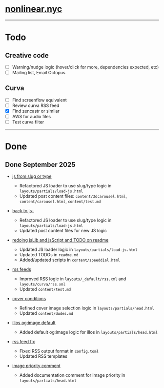 # [nonlinear.nyc](https://nonlinear.nyc)

---

# Todo

## Creative code

- [ ] Warning/nudge logic (hover/click for more, dependencies expected, etc)
- [ ] Mailing list, Email Octopus

## Curva 

- [ ] Find screenflow equivalent
- [ ] Review curva RSS feed
- [x] Find zencastr or similar
- [ ] AWS for audio files
- [ ] Test curva filter

---

# Done

## Done September 2025

- [js from slug or type](https://github.com/nonlinear/nonlinear.github.io/commit/a2f567d)
	- Refactored JS loader to use slug/type logic in `layouts/partials/load-js.html`
	- Updated post content files: `content/3dcarousel.html`, `content/carousel.html`, `content/test.md`

- [back to js-](https://github.com/nonlinear/nonlinear.github.io/commit/a2f567d)
	- Refactored JS loader to use slug/type logic in `layouts/partials/load-js.html`
	- Updated post content files for new JS logic

- [redoing jsLib and jsScript and TODO on readme](https://github.com/nonlinear/nonlinear.github.io/commit/17d5165)
	- Updated JS loader logic in `layouts/partials/load-js.html`
	- Updated TODOs in `readme.md`
	- Added/updated scripts in `content/speeddial.html`

- [rss feeds](https://github.com/nonlinear/nonlinear.github.io/commit/02c0970)
	- Improved RSS logic in `layouts/_default/rss.xml` and `layouts/curva/rss.xml`
	- Updated `content/test.md`

- [cover conditions](https://github.com/nonlinear/nonlinear.github.io/commit/344932b)
	- Refined cover image selection logic in `layouts/partials/head.html`
	- Updated `content/dudes.md`

- [illos og:image default](https://github.com/nonlinear/nonlinear.github.io/commit/523d1ef)
	- Added default og:image logic for illos in `layouts/partials/head.html`

- [rss feed fix](https://github.com/nonlinear/nonlinear.github.io/commit/a870824)
	- Fixed RSS output format in `config.toml`
	- Updated RSS templates

- [image priority comment](https://github.com/nonlinear/nonlinear.github.io/commit/d201d0a)
	- Added documentation comment for image priority in `layouts/partials/head.html`

